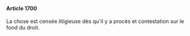 #### Article 1700

La chose est censée litigieuse dès qu'il y a procès et contestation sur le fond du droit.


